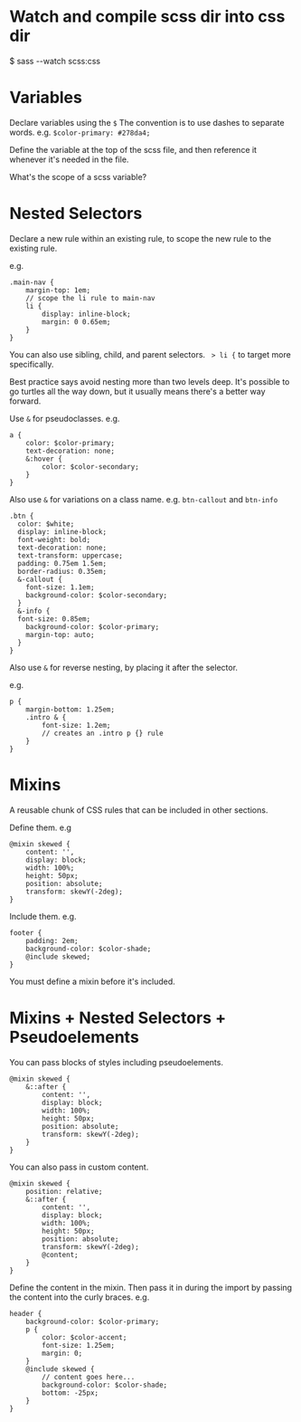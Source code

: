 # Watch and compile scss dir into css dir
$ sass --watch scss:css

# Variables
Declare variables using the `$`
The convention is to use dashes to separate words.
e.g. `$color-primary: #278da4;`

Define the variable at the top of the scss file, and then reference it whenever it's needed in the file.

What's the scope of a scss variable?

# Nested Selectors
Declare a new rule within an existing rule, to scope the new rule to the existing rule.

e.g. 
``` 
.main-nav {
    margin-top: 1em;
    // scope the li rule to main-nav
    li {
        display: inline-block;
        margin: 0 0.65em;
    }
}
```

You can also use sibling, child, and parent selectors. 
` > li {` to target more specifically.

Best practice says avoid nesting more than two levels deep. It's possible to go turtles all the way down, but it usually means there's a better way forward. 

Use `&` for pseudoclasses.
e.g. 
```
a {
    color: $color-primary;
    text-decoration: none;
    &:hover {
        color: $color-secondary;
    }
}
```

Also use `&` for variations on a class name. 
e.g. `btn-callout` and `btn-info` 
```
.btn {
  color: $white;
  display: inline-block;
  font-weight: bold;
  text-decoration: none;
  text-transform: uppercase;
  padding: 0.75em 1.5em;
  border-radius: 0.35em;
  &-callout {
    font-size: 1.1em;
    background-color: $color-secondary;
  }
  &-info {
  font-size: 0.85em;
    background-color: $color-primary;
    margin-top: auto;
  }
}
```

Also use `&` for reverse nesting, by placing it after the selector. 

e.g. 
```
p {
    margin-bottom: 1.25em;
    .intro & {
        font-size: 1.2em;
        // creates an .intro p {} rule
    }
}
```


# Mixins
A reusable chunk of CSS rules that can be included in other sections. 

Define them. 
e.g
```
@mixin skewed {
    content: '',
    display: block;
    width: 100%;
    height: 50px;
    position: absolute;
    transform: skewY(-2deg);
}
```

Include them. 
e.g.
```
footer {
    padding: 2em;
    background-color: $color-shade;
    @include skewed;
}
```

You must define a mixin before it's included. 

# Mixins + Nested Selectors + Pseudoelements
You can pass blocks of styles including pseudoelements. 
```
@mixin skewed {
    &::after {
        content: '',
        display: block;
        width: 100%;
        height: 50px;
        position: absolute;
        transform: skewY(-2deg);    
    }
}
```

You can also pass in custom content. 
```
@mixin skewed {
    position: relative;
    &::after {
        content: '',
        display: block;
        width: 100%;
        height: 50px;
        position: absolute;
        transform: skewY(-2deg);
        @content;    
    }
}
```

Define the content in the mixin. Then pass it in during the import by passing the content into the curly braces.
e.g. 
```
header {
    background-color: $color-primary;
    p {
        color: $color-accent;
        font-size: 1.25em;
        margin: 0;
    }
    @include skewed {
        // content goes here...
        background-color: $color-shade;
        bottom: -25px;
    }
}
```
